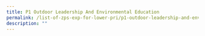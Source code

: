 ```yaml
---
title: P1 Outdoor Leadership And Environmental Education
permalink: /list-of-zps-exp-for-lower-pri/p1-outdoor-leadership-and-environmental-education/
description: ""
---
```

